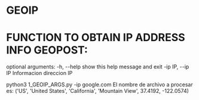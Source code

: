 # GEOIP
# FUNCTION TO OBTAIN IP ADDRESS INFO GEOPOST:  

optional arguments:
  -h, --help       show this help message and exit
  -ip IP, --ip IP  Informacion direccion IP
  
python3  1_GEOIP_ARGS.py -ip google.com
El nombre de archivo a procesar es: 
('US', 'United States', 'California', 'Mountain View', 37.4192, -122.0574)

